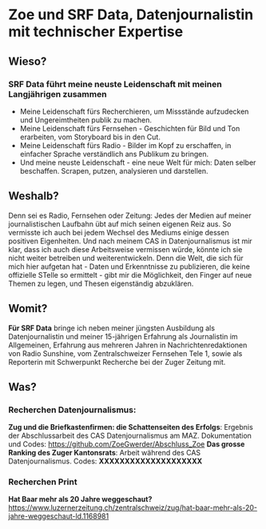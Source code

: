 # Zoe und SRF Data, Datenjournalistin mit technischer Expertise

## Wieso?
### SRF Data führt meine neuste Leidenschaft mit meinen Langjährigen zusammen
 - Meine Leidenschaft fürs Recherchieren, um Missstände aufzudecken und Ungereimtheiten publik zu machen.
 - Meine Leidenschaft fürs Fernsehen - Geschichten für Bild und Ton erarbeiten, vom Storyboard bis in den Cut.   
 - Meine Leidenschaft fürs Radio - Bilder im Kopf zu erschaffen, in einfacher Sprache verständlich ans Publikum zu bringen.
 - Und meine neuste Leidenschaft - eine neue Welt für mich: Daten selber beschaffen. Scrapen, putzen, analysieren und darstellen. 

## Weshalb?
Denn sei es Radio, Fernsehen oder Zeitung: Jedes der Medien auf meiner journalistischen Laufbahn übt auf mich seinen eigenen Reiz aus. So vermisste ich auch bei jedem Wechsel des Mediums einige dessen positiven Eigenheiten. Und nach meinem CAS in Datenjournalismus ist mir klar, dass ich auch diese Arbeitsweise vermissen  würde, könnte ich sie nicht weiter betreiben und weiterentwickeln. Denn die Welt, die sich für mich hier aufgetan hat - Daten und Erkenntnisse zu publizieren, die keine offizielle STelle so ermittelt - gibt mir die Möglichkeit, den Finger auf neue Themen zu legen, und Thesen eigenständig abzuklären. 

## Womit?
**Für SRF Data** bringe ich neben meiner jüngsten Ausbildung als Datenjournalistin und meiner 15-jährigen Erfahrung als Journalistin im Allgemeinen, Erfahrung aus mehreren Jahren in Nachrichtenredaktionen von Radio Sunshine, vom Zentralschweizer Fernsehen Tele 1,  sowie als Reporterin mit Schwerpunkt Recherche bei der Zuger Zeitung mit.   


## Was?
### Recherchen Datenjournalismus: 
**Zug und die Briefkastenfirmen: die Schattenseiten des Erfolgs**: Ergebnis der Abschlussarbeit des CAS Datenjournalismus am MAZ. Dokumentation und Codes: https://github.com/ZoeGwerder/Abschluss_Zoe
**Das grosse Ranking des Zuger Kantonsrats**: Arbeit während des CAS Datenjournalismus. Codes: **XXXXXXXXXXXXXXXXXXXX**
### Recherchen Print
**Hat Baar mehr als 20 Jahre weggeschaut?** https://www.luzernerzeitung.ch/zentralschweiz/zug/hat-baar-mehr-als-20-jahre-weggeschaut-ld.1168981



